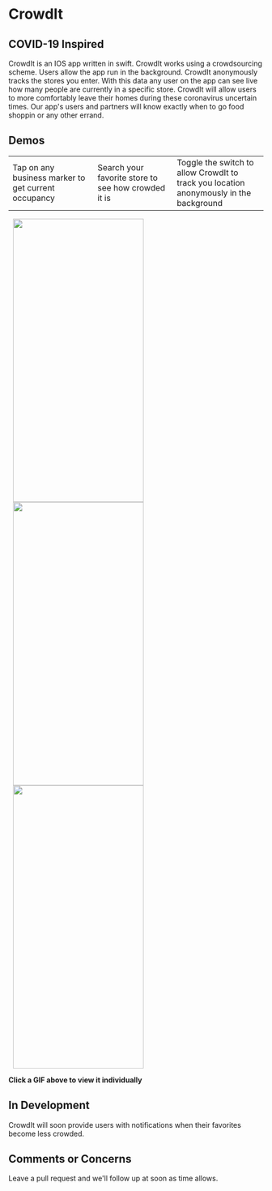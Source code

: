 # CrowdIt

## COVID-19 Inspired

CrowdIt is an IOS app written in swift. CrowdIt works using a crowdsourcing scheme. Users allow the app run in the background. CrowdIt anonymously tracks the stores you enter. With this data any user on the app can see live how many people are currently in a specific store. CrowdIt will allow users to more comfortably leave their homes during these coronavirus uncertain times. Our app's users and partners will know exactly when to go food shoppin or any other errand.

## Demos

<table >
 <tr>
    <td width="282px" hspace="30">Tap on any business marker to get current occupancy</td>
    <td width="282px" hspace="30">Search your favorite store to see how crowded it is</td>
   <td width="282px">Toggle the switch to allow CrowdIt to track you location anonymously in the background</td>
 </tr>
</table>

<img src="Demo_GIFs/CrowdIt_Tap_marker.gif" width="258" height="559"  hspace="9">  <img src="Demo_GIFs/CrowdIt_Place_Search.gif" width="258" height="559" hspace="9"> <img src="Demo_GIFs/CrowdIt_BackgroundLocationBtn.gif" width="258" height="559" hspace="9">

<b>Click a GIF above to view it individually</b>


## In Development

CrowdIt will soon provide users with notifications when their favorites become less crowded.

## Comments or Concerns

Leave a pull request and we'll follow up at soon as time allows.
